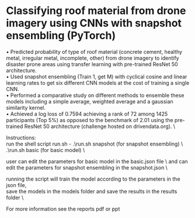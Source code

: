 # Classifying roof material from drone imagery using CNNs with snapshot ensembling (PyTorch)
• Predicted probability of type of roof material (concrete cement, healthy metal, irregular metal, incomplete, other) from
drone imagery to identify disaster prone areas using transfer learning with pre-trained ResNet 50 architecture. \
• Used snapshot ensembling (Train 1, get M) with cyclical cosine and linear learning rates to get six different CNN models
at the cost of training a single CNN. \
• Performed a comparative study on different methods to ensemble these models including a simple average, weighted
average and a gaussian similarity kernel. \
• Achieved a log loss of 0.7594 achieving a rank of 72 among 1425 participants (Top 5%) as opposed to the benchmark of 2.01 using
the pre-trained ResNet 50 architecture (challenge hosted on drivendata.org). \

Instructions: \
run the shell script run.sh - .\run.sh snapshot (for snapshot ensembling) \ 
                              .\run.sh basic (for basic model) \ 
                              
user can edit the parameters for basic model in the basic.json file \ 
and can edit the parameters for snapshot ensembling in the snapshot.json \

running the script will train the model according to the parameters in the json file, \
save the models in the models folder and save the results in the results folder \

For more information see the reports pdf or ppt
